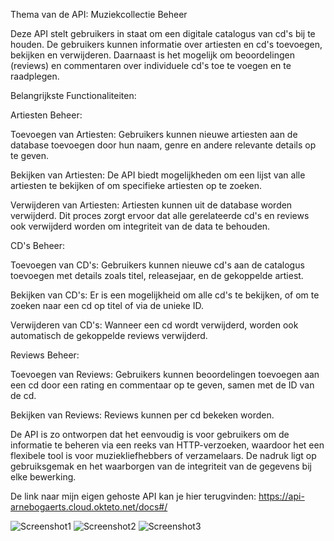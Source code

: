 Thema van de API: Muziekcollectie Beheer

Deze API stelt gebruikers in staat om een digitale catalogus van cd's bij te houden. De gebruikers kunnen informatie over artiesten en cd's toevoegen, bekijken en verwijderen. Daarnaast is het mogelijk om beoordelingen (reviews) en commentaren over individuele cd's toe te voegen en te raadplegen.

Belangrijkste Functionaliteiten:

Artiesten Beheer:

Toevoegen van Artiesten: Gebruikers kunnen nieuwe artiesten aan de database toevoegen door hun naam, genre en andere relevante details op te geven.

Bekijken van Artiesten: De API biedt mogelijkheden om een lijst van alle artiesten te bekijken of om specifieke artiesten op te zoeken.

Verwijderen van Artiesten: Artiesten kunnen uit de database worden verwijderd. Dit proces zorgt ervoor dat alle gerelateerde cd's en reviews ook verwijderd worden om integriteit van de data te behouden.

CD's Beheer:

Toevoegen van CD's: Gebruikers kunnen nieuwe cd's aan de catalogus toevoegen met details zoals titel, releasejaar, en de gekoppelde artiest.

Bekijken van CD's: Er is een mogelijkheid om alle cd's te bekijken, of om te zoeken naar een cd op titel of via de unieke ID.

Verwijderen van CD's: Wanneer een cd wordt verwijderd, worden ook automatisch de gekoppelde reviews verwijderd.

Reviews Beheer:

Toevoegen van Reviews: Gebruikers kunnen beoordelingen toevoegen aan een cd door een rating en commentaar op te geven, samen met de ID van de cd.

Bekijken van Reviews: Reviews kunnen per cd bekeken worden.

De API is zo ontworpen dat het eenvoudig is voor gebruikers om de informatie te beheren via een reeks van HTTP-verzoeken, waardoor het een flexibele tool is voor muziekliefhebbers of verzamelaars. De nadruk ligt op gebruiksgemak en het waarborgen van de integriteit van de gegevens bij elke bewerking.

De link naar mijn eigen gehoste API kan je hier terugvinden:
https://api-arnebogaerts.cloud.okteto.net/docs#/

![Screenshot1](https://github.com/ArneBogaerts/APIBasisproject/assets/113974569/34a35dfd-04bc-4840-a997-a64e62e2519a)
![Screenshot2](https://github.com/ArneBogaerts/APIBasisproject/assets/113974569/4538aee3-9cb1-4a08-a11e-b701a306e878)
![Screenshot3](https://github.com/ArneBogaerts/APIBasisproject/assets/113974569/c69267fe-a570-410d-bef4-58b56171aef1)

